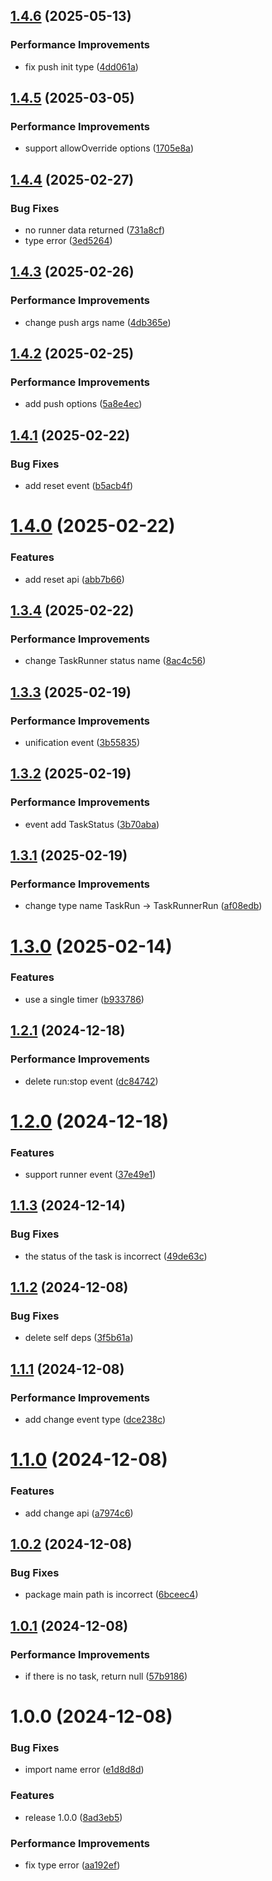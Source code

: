 ## [1.4.6](https://github.com/molvqingtai/task/compare/v1.4.5...v1.4.6) (2025-05-13)


### Performance Improvements

* fix push init type ([4dd061a](https://github.com/molvqingtai/task/commit/4dd061ac31d165f92b5f25f9c246ae53007129de))

## [1.4.5](https://github.com/molvqingtai/task/compare/v1.4.4...v1.4.5) (2025-03-05)


### Performance Improvements

* support allowOverride options ([1705e8a](https://github.com/molvqingtai/task/commit/1705e8a60a7b4d41b537e10d8760e693522bf9d0))

## [1.4.4](https://github.com/molvqingtai/task/compare/v1.4.3...v1.4.4) (2025-02-27)


### Bug Fixes

* no runner data returned ([731a8cf](https://github.com/molvqingtai/task/commit/731a8cf330bdf22447ee9a9c08cb710e0d13073b))
* type error ([3ed5264](https://github.com/molvqingtai/task/commit/3ed52640ae9d01953ec3da7c66b009813b32b99d))

## [1.4.3](https://github.com/molvqingtai/task/compare/v1.4.2...v1.4.3) (2025-02-26)


### Performance Improvements

* change push args name ([4db365e](https://github.com/molvqingtai/task/commit/4db365e71521e4a6f19fc9df464a560505ea2bc7))

## [1.4.2](https://github.com/molvqingtai/task/compare/v1.4.1...v1.4.2) (2025-02-25)


### Performance Improvements

* add push options ([5a8e4ec](https://github.com/molvqingtai/task/commit/5a8e4ec00cdb573d5ecb0e3571193fd14e04eb5d))

## [1.4.1](https://github.com/molvqingtai/task/compare/v1.4.0...v1.4.1) (2025-02-22)


### Bug Fixes

* add reset event ([b5acb4f](https://github.com/molvqingtai/task/commit/b5acb4f95a49a63b893df380da10a22b41cb796c))

# [1.4.0](https://github.com/molvqingtai/task/compare/v1.3.4...v1.4.0) (2025-02-22)


### Features

* add reset api ([abb7b66](https://github.com/molvqingtai/task/commit/abb7b6690d2ebebce394441f9f47f8af977ab062))

## [1.3.4](https://github.com/molvqingtai/task/compare/v1.3.3...v1.3.4) (2025-02-22)


### Performance Improvements

* change TaskRunner status name ([8ac4c56](https://github.com/molvqingtai/task/commit/8ac4c56577cee1f8c0e3326517160727a953e05f))

## [1.3.3](https://github.com/molvqingtai/task/compare/v1.3.2...v1.3.3) (2025-02-19)


### Performance Improvements

* unification event ([3b55835](https://github.com/molvqingtai/task/commit/3b558359d0abfe22b57d99038e26f9694820c7a8))

## [1.3.2](https://github.com/molvqingtai/task/compare/v1.3.1...v1.3.2) (2025-02-19)


### Performance Improvements

* event add TaskStatus ([3b70aba](https://github.com/molvqingtai/task/commit/3b70abaa86e7a35ac606422b263bc0066f5a091b))

## [1.3.1](https://github.com/molvqingtai/task/compare/v1.3.0...v1.3.1) (2025-02-19)


### Performance Improvements

* change type name TaskRun -> TaskRunnerRun ([af08edb](https://github.com/molvqingtai/task/commit/af08edb55b87749158d88f2c47f973fa65ddb962))

# [1.3.0](https://github.com/molvqingtai/task/compare/v1.2.1...v1.3.0) (2025-02-14)


### Features

* use a single timer ([b933786](https://github.com/molvqingtai/task/commit/b933786880dd7a84d52244fb8321cc3ebe01caf6))

## [1.2.1](https://github.com/molvqingtai/task/compare/v1.2.0...v1.2.1) (2024-12-18)


### Performance Improvements

* delete run:stop event ([dc84742](https://github.com/molvqingtai/task/commit/dc84742b789a97e242cd4c434a31c47266270a5b))

# [1.2.0](https://github.com/molvqingtai/task/compare/v1.1.3...v1.2.0) (2024-12-18)


### Features

* support runner event ([37e49e1](https://github.com/molvqingtai/task/commit/37e49e12b4cc835fe64350a965c81c3a4e0d3c69))

## [1.1.3](https://github.com/molvqingtai/task/compare/v1.1.2...v1.1.3) (2024-12-14)


### Bug Fixes

* the status of the task is incorrect ([49de63c](https://github.com/molvqingtai/task/commit/49de63c878046f398ed69c20accb8a4933e73924))

## [1.1.2](https://github.com/molvqingtai/task/compare/v1.1.1...v1.1.2) (2024-12-08)


### Bug Fixes

* delete self deps ([3f5b61a](https://github.com/molvqingtai/task/commit/3f5b61af29c97331075a9f30c6c4c1bbc5c19116))

## [1.1.1](https://github.com/molvqingtai/task/compare/v1.1.0...v1.1.1) (2024-12-08)


### Performance Improvements

* add change event type ([dce238c](https://github.com/molvqingtai/task/commit/dce238cd071aef4836fc7a9f5a08d948d9db648d))

# [1.1.0](https://github.com/molvqingtai/task/compare/v1.0.2...v1.1.0) (2024-12-08)


### Features

* add change api ([a7974c6](https://github.com/molvqingtai/task/commit/a7974c6b42b95e8713d181fe547df1fc97f280c8))

## [1.0.2](https://github.com/molvqingtai/task/compare/v1.0.1...v1.0.2) (2024-12-08)


### Bug Fixes

* package main path is incorrect ([6bceec4](https://github.com/molvqingtai/task/commit/6bceec42897c81f2198173276a7bc15bdeb6517f))

## [1.0.1](https://github.com/molvqingtai/task/compare/v1.0.0...v1.0.1) (2024-12-08)


### Performance Improvements

* if there is no task, return null ([57b9186](https://github.com/molvqingtai/task/commit/57b9186844fd29d6b4b942f1aefe71ea810d116e))

# 1.0.0 (2024-12-08)


### Bug Fixes

* import name error ([e1d8d8d](https://github.com/molvqingtai/task/commit/e1d8d8d1960872dbf6191777432ec38f8558b1d4))


### Features

* release 1.0.0 ([8ad3eb5](https://github.com/molvqingtai/task/commit/8ad3eb52b542225cfb4490b584bd76dd5787ae9f))


### Performance Improvements

* fix type error ([aa192ef](https://github.com/molvqingtai/task/commit/aa192efa6a0d65cecdc32d447349f67c50abe1cd))
